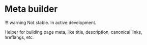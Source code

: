 
# Meta builder

!!! warning
    Not stable. In active development.

Helper for building page meta, like title, description, canonical links, hreflangs, etc.
